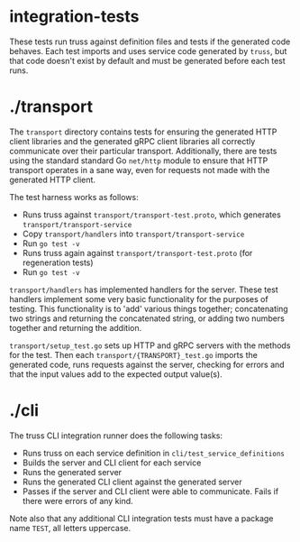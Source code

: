 # integration-tests

These tests run truss against definition files and tests if the generated code
behaves. Each test imports and uses service code generated by `truss`, but that
code doesn't exist by default and must be generated before each test runs.

# ./transport

The `transport` directory contains tests for ensuring the generated HTTP client
libraries and the generated gRPC client libraries all correctly communicate
over their particular transport. Additionally, there are tests using the
standard standard Go `net/http` module to ensure that HTTP transport operates
in a sane way, even for requests not made with the generated HTTP client.

The test harness works as follows:

- Runs truss against `transport/transport-test.proto`, which generates `transport/transport-service`
- Copy `transport/handlers` into `transport/transport-service`
- Run `go test -v`
- Runs truss again against `transport/transport-test.proto` (for regeneration tests)
- Run `go test -v`

`transport/handlers` has implemented handlers for the server. These test
handlers implement some very basic functionality for the purposes of testing.
This functionality is to 'add' various things together; concatenating two
strings and returning the concatenated string, or adding two numbers together
and returning the addition.

`transport/setup_test.go` sets up HTTP and gRPC servers with the methods for
the test. Then each `transport/{TRANSPORT}_test.go` imports the generated code,
runs requests against the server, checking for errors and that the input values
add to the expected output value(s).

# ./cli

The truss CLI integration runner does the following tasks:

- Runs truss on each service definition in `cli/test_service_definitions`
- Builds the server and CLI client for each service
- Runs the generated server
- Runs the generated CLI client against the generated server
- Passes if the server and CLI client were able to communicate. Fails if there
  were errors of any kind.

Note also that any additional CLI integration tests must have a package name
`TEST`, all letters uppercase.

